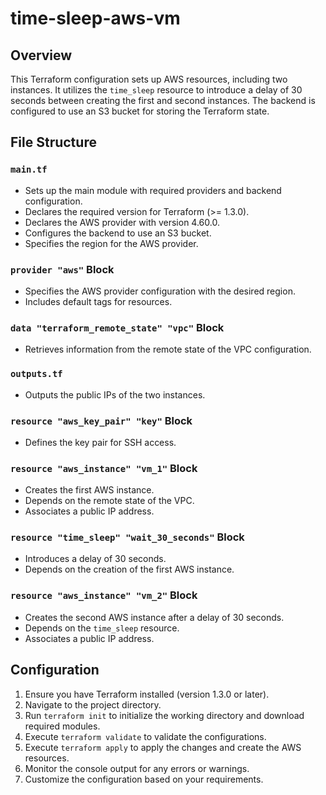 # time-sleep-aws-vm

## Overview

This Terraform configuration sets up AWS resources, including two instances. It utilizes the `time_sleep` resource to introduce a delay of 30 seconds between creating the first and second instances. The backend is configured to use an S3 bucket for storing the Terraform state.

## File Structure

### `main.tf`

- Sets up the main module with required providers and backend configuration.
- Declares the required version for Terraform (>= 1.3.0).
- Declares the AWS provider with version 4.60.0.
- Configures the backend to use an S3 bucket.
- Specifies the region for the AWS provider.

### `provider "aws"` Block

- Specifies the AWS provider configuration with the desired region.
- Includes default tags for resources.

### `data "terraform_remote_state" "vpc"` Block

- Retrieves information from the remote state of the VPC configuration.

### `outputs.tf`

- Outputs the public IPs of the two instances.

### `resource "aws_key_pair" "key"` Block

- Defines the key pair for SSH access.

### `resource "aws_instance" "vm_1"` Block

- Creates the first AWS instance.
- Depends on the remote state of the VPC.
- Associates a public IP address.

### `resource "time_sleep" "wait_30_seconds"` Block

- Introduces a delay of 30 seconds.
- Depends on the creation of the first AWS instance.

### `resource "aws_instance" "vm_2"` Block

- Creates the second AWS instance after a delay of 30 seconds.
- Depends on the `time_sleep` resource.
- Associates a public IP address.

## Configuration

1. Ensure you have Terraform installed (version 1.3.0 or later).
2. Navigate to the project directory.
3. Run `terraform init` to initialize the working directory and download required modules.
4. Execute `terraform validate` to validate the configurations.
5. Execute `terraform apply` to apply the changes and create the AWS resources.
6. Monitor the console output for any errors or warnings.
7. Customize the configuration based on your requirements.